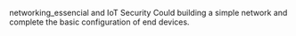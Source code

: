 networking_essencial and IoT Security
Could building a simple network and complete the basic configuration of end devices.

